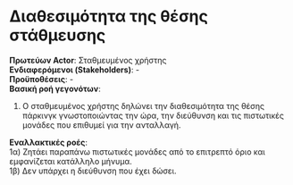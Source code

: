 # Διαθεσιμότητα της θέσης στάθμευσης

**Πρωτεύων Actor**: Σταθμευμένος χρήστης  
**Ενδιαφερόμενοι (Stakeholders)**: -  
**Προϋποθέσεις**: -  
**Βασική ροή γεγονότων**:  
1) Ο σταθμευμένος χρήστης δηλώνει την διαθεσιμότητα της θέσης πάρκινγκ γνωστοποιώντας την ώρα, την διεύθυνση και τις πιστωτικές μονάδες που επιθυμεί για την ανταλλαγή.    

**Εναλλακτικές ροές**:   
1α) Ζητάει παραπάνω πιστωτικές μονάδες από το επιτρεπτό όριο και εμφανίζεται κατάλληλο μήνυμα.  
1β) Δεν υπάρχει η διεύθυνση που έχει δώσει. 
